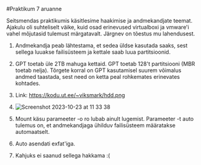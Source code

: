 #Praktikum 7 aruanne

Seitsmendas praktikumis käsitlesime haakimise ja andmekandjate teemat. Ajakulu oli suhteliselt väike, kuid osad erinevused virtualboxi ja vmware'i vahel mõjutasid tulemust märgatavalt. Järgnev on tõestus mu lahendusest.

1. Andmekandja peab lähtestama, et sedea üldse kasutada saaks, sest sellega  luuakse failisüsteem ja kettale saab luua partitsioonid.

2. GPT toetab üle 2TB mahuga kettaid. GPT toetab 128't partitsiooni (MBR toetab nelja). Tõrgete korral on GPT kasutamisel suurem võimalus andmed taastada, sest need on ketta peal rohkemates erinevates kohtades.

3. Link: https://kodu.ut.ee/~viksmark/hdd.png

4. ![Screenshot 2023-10-23 at 11 33 38](https://github.com/viksike/opsys2023/assets/144438506/4c163c6b-c6ec-44f6-9f77-f4ae4996eb87)

5. Mount käsu parameeter -o ro lubab ainult lugemist. Parameeter -t auto tulemus on, et andmekandjaga ühilduv failisüsteem määratakse automaatselt.

6. Auto asendati exfat'iga.
7. Kahjuks ei saanud sellega hakkama :(
